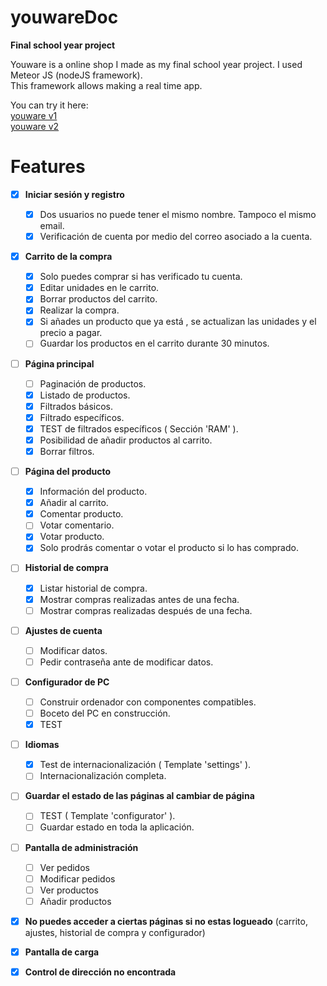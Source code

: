 # youwareDoc

<b>Final school year project</b>

Youware is a online shop I made as my final school year project.
I used Meteor JS (nodeJS framework).<br>
This framework allows making a real time app. 

You can try it here: <br>
[youware v1](http://youware2.meteor.com/) <br>
[youware v2](http://youware.meteor.com/)


# Features

- [x] **Iniciar sesión y registro**
  - [x] Dos usuarios no puede tener el mismo nombre. Tampoco el mismo email. 
  - [x] Verificación de cuenta por medio del correo asociado a la cuenta.
  
- [x] **Carrito de la compra**
  - [x] Solo puedes comprar si has verificado tu cuenta.
  - [x] Editar unidades en le carrito.  
  - [x] Borrar productos del carrito.
  - [x] Realizar la compra.
  - [x] Si añades un producto que ya está , se actualizan las unidades y el precio a pagar.
  - [ ] Guardar los productos en el carrito durante 30 minutos.  

- [ ] **Página principal**
  - [ ] Paginación de productos. 
  - [x] Listado de productos.
  - [x] Filtrados básicos.
  - [x] Filtrado específicos.
  - [x] TEST de filtrados específicos ( Sección 'RAM' ). 
  - [x] Posibilidad de añadir productos al carrito.
  - [x] Borrar filtros.
  
- [ ] **Página del producto** 
  - [x] Información del producto.
  - [x] Añadir al carrito.
  - [x] Comentar producto.
  - [ ] Votar comentario.
  - [x] Votar producto.
  - [x] Solo prodrás comentar o votar el producto si lo has comprado.
  
- [ ] **Historial de compra** 
  - [x] Listar historial de compra.
  - [x] Mostrar compras realizadas antes de una fecha.
  - [ ] Mostrar compras realizadas después de una fecha.
  
- [ ] **Ajustes de cuenta**
  - [ ] Modificar datos.
  - [ ] Pedir contraseña ante de modificar datos.

- [ ] **Configurador de PC**
  - [ ] Construir ordenador con componentes compatibles.
  - [ ] Boceto del PC en construcción.
  - [x] TEST

- [ ] **Idiomas**
  - [x] Test de  internacionalización ( Template 'settings' ).
  - [ ] Internacionalización completa.

- [ ] **Guardar el estado de las páginas al cambiar de página**
  - [ ] TEST ( Template 'configurator' ).
  - [ ] Guardar estado en toda la aplicación.

- [ ] **Pantalla de administración**
  - [ ] Ver pedidos
  - [ ] Modificar pedidos
  - [ ] Ver productos
  - [ ] Añadir productos

- [x] **No puedes acceder a ciertas páginas si no estas logueado** (carrito, ajustes, historial de compra y configurador)
- [x] **Pantalla de carga**
- [x] **Control de dirección no encontrada**

